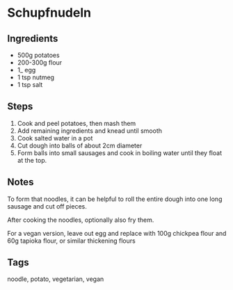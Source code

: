 # Schupfnudeln

## Ingredients

* 500g potatoes 
* 200-300g flour
* 1_ egg
* 1 tsp nutmeg 
* 1 tsp salt 

## Steps

1. Cook and peel potatoes, then mash them
2. Add remaining ingredients and knead until smooth
3. Cook salted water in a pot
3. Cut dough into balls of about 2cm diameter
4. Form balls into small sausages and cook in boiling water until they float at the top.

## Notes

To form that noodles, it can be helpful to roll the entire dough into one long sausage and cut off pieces.

After cooking the noodles, optionally also fry them.

For a vegan version, leave out egg and replace with 100g chickpea flour and 60g tapioka flour, or similar thickening flours

## Tags
noodle, potato, vegetarian, vegan
